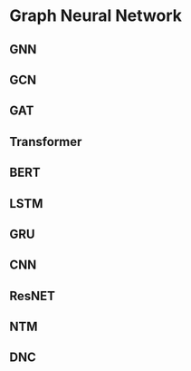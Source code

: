 # Graph Neural Network

## GNN
## GCN
## GAT
## Transformer
## BERT
## LSTM
## GRU
## CNN
## ResNET
## NTM
## DNC
